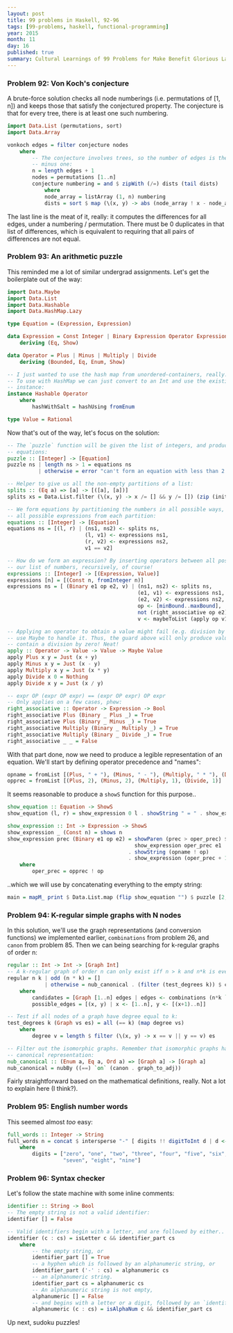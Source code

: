 ```yaml
---
layout: post
title: 99 problems in Haskell, 92-96
tags: [99-problems, haskell, functional-programming]
year: 2015
month: 11
day: 16
published: true
summary: Cultural Learnings of 99 Problems for Make Benefit Glorious Language of Haskell
---
```


### Problem 92: Von Koch's conjecture

A brute-force solution checks all node numberings (i.e. permutations of [1, n]) and keeps
those that satisfy the conjectured property. The conjecture is that for every tree, there
is at least one such numbering.

```haskell
import Data.List (permutations, sort)
import Data.Array

vonkoch edges = filter conjecture nodes
    where
        -- The conjecture involves trees, so the number of edges is the number of vertices
        -- minus one:
        n = length edges + 1
        nodes = permutations [1..n]
        conjecture numbering = and $ zipWith (/=) dists (tail dists)
            where
            node_array = listArray (1, n) numbering
            dists = sort $ map (\(x, y) -> abs (node_array ! x - node_array ! y)) edges
```

The last line is the meat of it, really: it computes the differences for all edges, under
a numbering / permutation. There must be 0 duplicates in that list of differences, which
is equivalent to requiring that all pairs of differences are not equal.

### Problem 93: An arithmetic puzzle

This reminded me a lot of similar undergrad assignments. Let's get the boilerplate out of
the way:

```haskell
import Data.Maybe
import Data.List
import Data.Hashable
import Data.HashMap.Lazy

type Equation = (Expression, Expression)

data Expression = Const Integer | Binary Expression Operator Expression
    deriving (Eq, Show)

data Operator = Plus | Minus | Multiply | Divide
    deriving (Bounded, Eq, Enum, Show)

-- I just wanted to use the hash map from unordered-containers, really.
-- To use with HashMap we can just convert to an Int and use the existing Hashable
-- instance:
instance Hashable Operator
    where
        hashWithSalt = hashUsing fromEnum

type Value = Rational
```

Now that's out of the way, let's focus on the solution:

```haskell
-- The `puzzle` function will be given the list of integers, and produce all the
-- equations:
puzzle :: [Integer] -> [Equation]
puzzle ns | length ns > 1 = equations ns
          | otherwise = error "can't form an equation with less than 2 numbers!"

-- Helper to give us all the non-empty partitions of a list:
splits :: (Eq a) => [a] -> [([a], [a])]
splits xs = Data.List.filter (\(x, y) -> x /= [] && y /= []) (zip (inits xs) (tails xs))

-- We form equations by partitioning the numbers in all possible ways, and then producing
-- all possible expressions from each partition:
equations :: [Integer] -> [Equation]
equations ns = [(l, r) | (ns1, ns2) <- splits ns,
                         (l, v1) <- expressions ns1,
                         (r, v2) <- expressions ns2,
                         v1 == v2]

-- How do we form an expression? By inserting operators between all possible partitions of
-- our list of numbers, recursively, of course!
expressions :: [Integer] -> [(Expression, Value)]
expressions [n] = [(Const n, fromInteger n)]
expressions ns = [ (Binary e1 op e2, v) | (ns1, ns2) <- splits ns,
                                          (e1, v1) <- expressions ns1,
                                          (e2, v2) <- expressions ns2,
                                          op <- [minBound..maxBound],
                                          not (right_associative op e2),
                                          v <- maybeToList (apply op v1 v2)]

-- Applying an operator to obtain a value might fail (e.g. division by zero), so we will
-- use Maybe to handle it. Thus, the guard above will only produce values `v` which do not
-- contain a division by zero! Neat!
apply :: Operator -> Value -> Value -> Maybe Value
apply Plus x y = Just (x + y)
apply Minus x y = Just (x - y)
apply Multiply x y = Just (x * y)
apply Divide x 0 = Nothing
apply Divide x y = Just (x / y)

-- expr OP (expr OP expr) == (expr OP expr) OP expr
-- Only applies on a few cases, phew:
right_associative :: Operator -> Expression -> Bool
right_associative Plus (Binary _ Plus _) = True
right_associative Plus (Binary _ Minus _) = True
right_associative Multiply (Binary _ Multiply _) = True
right_associative Multiply (Binary _ Divide _) = True
right_associative _ _ = False
```

With that part done, now we need to produce a legible representation of an equation. We'll
start by defining operator precedence and "names":

```haskell
opname = fromList [(Plus, " + "), (Minus, " - "), (Multiply, " * "), (Divide, " / ")]
opprec = fromList [(Plus, 2), (Minus, 2), (Multiply, 1), (Divide, 1)]
```

It seems reasonable to produce a `showS` function for this purpose..

```haskell
show_equation :: Equation -> ShowS
show_equation (l, r) = show_expression 0 l . showString " = " . show_expression 0 r

show_expression :: Int -> Expression -> ShowS
show_expression _ (Const n) = shows n
show_expression prec (Binary e1 op e2) = showParen (prec > oper_prec) $
                                         show_expression oper_prec e1
                                       . showString (opname ! op)
                                       . show_expression (oper_prec + 1) e2
    where
        oper_prec = opprec ! op
```

..which we will use by concatenating everything to the empty string:

```haskell
main = mapM_ print $ Data.List.map (flip show_equation "") $ puzzle [2, 3, 5, 7, 11]
```

### Problem 94: K-regular simple graphs with N nodes

In this solution, we'll use the graph representations (and conversion functions) we
implemented earlier, `combinations` from problem 26, and `canon` from problem 85. Then we
can being searching for k-regular graphs of order n:

```haskell
regular :: Int -> Int -> [Graph Int]
-- A k-regular graph of order n can only exist iff n > k and n*k is even:
regular n k | odd (n * k) = []
            | otherwise = nub_canonical . (filter (test_degrees k)) $ candidates
    where
        candidates = [Graph [1..n] edges | edges <- combinations (n*k `div` 2) possible_edges]
        possible_edges = [(x, y) | x <- [1..n], y <- [(x+1)..n]]

-- Test if all nodes of a graph have degree equal to k:
test_degrees k (Graph vs es) = all (== k) (map degree vs)
    where
        degree v = length $ filter (\(x, y) -> x == v || y == v) es

-- Filter out the isomorphic graphs. Remember that isomorphic graphs have the same
-- canonical representation:
nub_canonical :: (Enum a, Eq a, Ord a) => [Graph a] -> [Graph a]
nub_canonical = nubBy ((==) `on` (canon . graph_to_adj))
```

Fairly straightforward based on the mathematical definitions, really. Not a lot to explain
here (I think?).

### Problem 95: English number words

This seemed almost _too_ easy:

```haskell
full_words :: Integer -> String
full_words n = concat $ intersperse "-" [ digits !! digitToInt d | d <- show n]
    where
        digits = ["zero", "one", "two", "three", "four", "five", "six",
                  "seven", "eight", "nine"]
```

### Problem 96: Syntax checker

Let's follow the state machine with some inline comments:

```haskell
identifier :: String -> Bool
-- The empty string is not a valid identifier:
identifier [] = False

-- Valid identifiers begin with a letter, and are followed by either..
identifier (c : cs) = isLetter c && identifier_part cs
    where
        -- the empty string, or
        identifier_part [] = True
        -- a hyphen which is followed by an alphanumeric string, or
        identifier_part ('-' : cs) = alphanumeric cs
        -- an alphanumeric string.
        identifier_part cs = alphanumeric cs
        -- An alphanumeric string is not empty,
        alphanumeric [] = False
        -- and begins with a letter or a digit, followed by an `identifier_part`
        alphanumeric (c : cs) = isAlphaNum c && identifier_part cs
```

Up next, sudoku puzzles!
